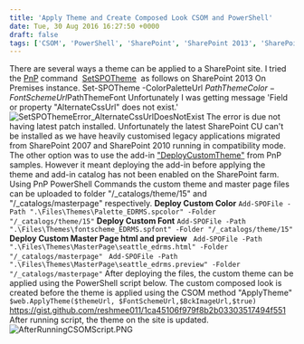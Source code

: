 ```yaml
---
title: 'Apply Theme and Create Composed Look CSOM and PowerShell'
date: Tue, 30 Aug 2016 16:27:50 +0000
draft: false
tags: ['CSOM', 'PowerShell', 'SharePoint', 'SharePoint 2013', 'SharePoint 2013 PowerShell CSOM', 'SharePoint Online', 'Theme', 'Uncategorized']
---
```


There are several ways a theme can be applied to a SharePoint site. I tried the [PnP](https://github.com/OfficeDev/PnP-PowerShell/releases) command  [SetSPOTheme](https://github.com/OfficeDev/PnP-PowerShell/blob/master/Documentation/SetSPOTheme.md)  as follows on SharePoint 2013 On Premises instance. Set-SPOTheme -ColorPaletteUrl $PathThemeColor -FontSchemeUrl  $PathThemeFont Unfortunately I was getting message 'Field or property "AlternateCssUrl" does not exist.' ![SetSPOThemeError_AlternateCssUrlDoesNotExist](https://reshmeeauckloo.files.wordpress.com/2016/08/setspothemeerror_alternatecssurldoesnotexist.png) The error is due not having latest patch installed. Unfortunately the latest SharePoint CU can't be installed as we have heavily customised legacy applications migrated from SharePoint 2007 and SharePoint 2010 running in compatibility mode. The other option was to use the add-in ["DeployCustomTheme"](https://github.com/OfficeDev/PnP/tree/master/Samples/Branding.DeployCustomThemeWeb) from PnP samples. However it meant deploying the add-in before applying the theme and add-in catalog has not been enabled on the SharePoint farm. Using PnP PowerShell Commands the custom theme and master page files can be uploaded to folder "/\_catalogs/theme/15" and "/\_catalogs/masterpage" respectively. **Deploy Custom Color** ` Add-SPOFile -Path ".\Files\Themes\Palette_EDRMS.spcolor" -Folder "/_catalogs/theme/15" ` **Deploy Custom Font** ` Add-SPOFile -Path ".\Files\Themes\fontscheme_EDRMS.spfont" -Folder "/_catalogs/theme/15" ` **Deploy Custom Master Page html and preview** ` Add-SPOFile -Path ".\Files\Themes\MasterPage\seattle_edrms.html" -Folder "/_catalogs/masterpage"` ` Add-SPOFile -Path ".\Files\Themes\MasterPage\seattle_edrms.preview" -Folder "/_catalogs/masterpage"` After deploying the files, the custom theme can be applied using the PowerShell script below. The custom composed look is created before the theme is applied using the CSOM method "ApplyTheme" `$web.ApplyTheme($themeUrl, $FontSchemeUrl,$BckImageUrl,$true)` https://gist.github.com/reshmee011/1ca45106f979f8b2b03303517494f551 After running script, the theme on the site is updated. ![AfterRunningCSOMScript.PNG](https://reshmeeauckloo.files.wordpress.com/2016/08/afterrunningcsomscript.png)